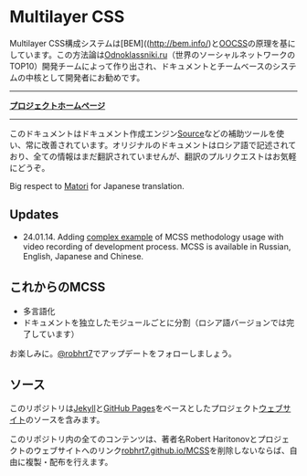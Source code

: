 # Multilayer CSS

Multilayer CSS構成システムは[BEM]((http://bem.info/)と[OOCSS](http://oocss.org/)の原理を基にしています。この方法論は[Odnoklassniki.ru](http://corp.mail.ru/en/communications/odnoklassniki)（世界のソーシャルネットワークのTOP10）開発チームによって作り出され、ドキュメントとチームベースのシステムの中核として開発者にお勧めです。
___
**[プロジェクトホームページ](http://robhrt7.github.io/MCSS/ja/)**
___

このドキュメントはドキュメント作成エンジン[Source](http://sourcejs.com)などの補助ツールを使い、常に改善されています。オリジナルのドキュメントはロシア語で記述されており、全ての情報はまだ翻訳されていませんが、翻訳のプルリクエストはお気軽にどうぞ。

Big respect to [Matori](http://github.com/Matori) for Japanese translation.

## Updates
* 24.01.14. Adding [complex example](https://github.com/robhrt7/markup-process) of MCSS methodology usage with video recording of development process. MCSS is available in Russian, English, Japanese and Chinese.

## これからのMCSS
* 多言語化
* ドキュメントを独立したモジュールごとに分割（ロシア語バージョンでは完了しています）

お楽しみに。[@robhrt7](http://twitter.com/robhrt7)でアップデートをフォローしましょう。

## ソース

このリポジトリは[Jekyll](http://jekyllrb.com)と[GitHub Pages](http://pages.github.com/)をベースとしたプロジェクト[ウェブサイト](http://robhrt7.github.io/MCSS/ja/)のソースを含みます。

このリポジトリ内の全てのコンテンツは、著者名Robert Haritonovとプロジェクトのウェブサイトへのリンク[robhrt7.github.io/MCSS](http://robhrt7.github.io/MCSS)を削除しないならば、自由に複製・配布を行えます。
